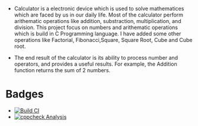 * Calculator is a electronic device which is used to solve mathematices which are faced by us in our daily life. Most of the calculator perform arithematic operations like addition, substraction, multiplication, and division. This project focus on numbers and arithematic operations which is build in C Programming language. I have added some other operations like Factorial, Fibonacci,Square, Square Root, Cube and Cube root.

* The end result of the calculator is its ability to process number and operators, and provides a useful results. For example, the Addition function returns the sum of 2 numbers.

# Badges
* [![Build CI](https://github.com/manasiAraspure/M1_Calculator/actions/workflows/BuildCI.yml/badge.svg)](https://github.com/manasiAraspure/M1_Calculator/actions/workflows/BuildCI.yml)
* [![cppcheck Analysis](https://github.com/manasiAraspure/M1_Calculator/actions/workflows/cppCheck.yml/badge.svg)](https://github.com/manasiAraspure/M1_Calculator/actions/workflows/cppCheck.yml)

